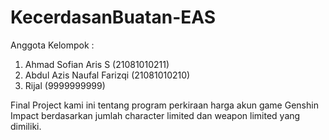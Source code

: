 # KecerdasanBuatan-EAS
Anggota Kelompok :
1. Ahmad Sofian Aris S (21081010211)
2. Abdul Azis Naufal Farizqi (21081010210)
3. Rijal (9999999999)

Final Project kami ini tentang program perkiraan harga akun game Genshin Impact berdasarkan jumlah character limited dan weapon limited yang dimiliki.
